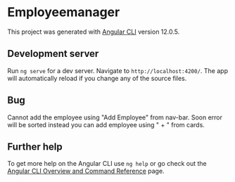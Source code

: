 # Employeemanager

This project was generated with [Angular CLI](https://github.com/angular/angular-cli) version 12.0.5.

## Development server

Run `ng serve` for a dev server. Navigate to `http://localhost:4200/`. The app will automatically reload if you change any of the source files.

## Bug

Cannot add the employee using "Add Employee" from nav-bar. Soon error will be sorted instead you can add employee using " + " from cards.
 
## Further help

To get more help on the Angular CLI use `ng help` or go check out the [Angular CLI Overview and Command Reference](https://angular.io/cli) page.
